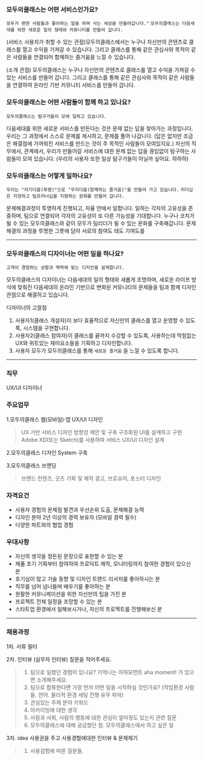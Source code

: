 

### 모두의클래스는 어떤 서비스인가요? 

``모두가 편한 사람들과 좋아하는 일을 하며 사는 세상을 만들어갑니다."``
``모두의클래스는 다음세대를 위한 새로운 일의 형태와 커뮤니티를 만들어 갑니다.``

(서비스 사용자가 취할 수 있는 관점)모두의클래스에서는 누구나 자신만의 콘텐츠로 클래스를 열고 수익을 가져갈 수 있습니다. 
그리고 클래스를 통해 같은 관심사와 목적이 같은 사람들을 연결되어 함께하는 즐거움을 느낄 수 있습니다. 


(소개 관점) 모두의클래스는 누구나 자신만의 콘텐츠로 클래스를 열고 수익을 가져갈 수 있는 서비스를 만들어 갑니다. 그리고 클래스를 통해 같은 관심사와 목적이 같은 사람들을 연결하여 온라인 기반 커뮤니티 서비스를 만들어 갑니다. 




### 모두의클래스는 어떤 사람들이 함께 하고 있나요?

``모두의클래스는 탐구가들이 모여 일하고 있습니다.``

다음세대를 위한 새로운 서비스를 만든다는 것은 문제 없는 답을 찾아가는 과정입니다. 
우리는 그 과정에서 스스로 문제를 제시하고, 문제를 풀어 나갑니다. 
(답은 없지만 조금은 해결점에 가까워진 서비스를 만드는 것이 주 목적인 사람들이 모여있지요.)
자신의 직무에서, 관계에서, 우리가 만들어갈 서비스에 대한 문제 없는 답을 끊임없이 탐구하는 사람들이 모여 있습니다. 
(우리의 사용자 또한 일상 탐구가들이 아닐까 싶어요. 하하하)



### 모두의클래스는 어떻게 일하나요?

``우리는 "자기다움(투명)"으로 "우리다움(함께하는 즐거움)"을 만들어 가고 있습니다.``
``리더십은 지양하고 팀프러너십을 지향하는 문화를 만들어 갑니다.`` 

문제해결과정이 투명하게 진행되고, 자율 안에서 일합니다. 일하는 각자의 고유성을 존중하며, 팀으로 연결되어 각자의 고유성이 또 다른 가능성을 기대합니다. 누구나 코치가 될 수 있는 모두의클래스와 같이 모두가 팀리더가 될 수 있는 문화를 구축해갑니다. 문제해결의 과정을 투명한 그릇에 담아 서로의 참여도 태도 기여도를 


------------



### 모두의클래스의 디자이너는 어떤 일을 하나요?

``고객이 경험하는 상황과 맥락에 맞는 디자인을 설계합니다.`` 

모두의클래스의 디자이너는 다음세대의 일의 형태와 새롭게 조명하며,
새로운 라이프 방식에 맞춰진 다음세대의 온라인 기반으로 변화된 커뮤니티의 문제들을
팀과 함께 디자인 관점으로 해결하고 있습니다.

디자이너의 고찰점
1. 사용자1(클래스 개설자)이 보다 효율적으로 자신만의 클래스를 열고 운영할 수 있도록, 시스템을 구현합니다.  
2. 사용자2(클래스 참여자)이 클래스를 끝까지 수강할 수 있도록, 사용하는데 막힘없는 UX와 위트있는 재미요소들을 기획하고 디자인합니다.  
3. 사용자 모두가 모두의클래스를 통해 ``새로운 즐거움`` 을 느낄 수 있도록 합니다.  



------------





### 직무  
UX/UI 디자이너 

### 주요업무 

1.모두의클래스 웹(모바일)·앱 UX/UI 디자인
> UX 기반 서비스 디자인 방향성 제안 및 구축
> 구조화된 UI를 설계하고 구현
> Adobe XD(또는 Sketch)를 사용하여 서비스 UX/UI 디자인 설계
 
2.모두의클래스 디자인 System 구축
 
3.모두의클래스 브랜딩
 >브랜드 컨텐츠, 굿즈 기획 및 제작
 >광고, 브로슈어, 포스터 디자인

### 자격요건 

 - 사용자 경험의 문제점 발견과 우선순위 도출, 문제해결 능력
 - 디자인 분야 2년 이상의 경력 보유자 (모바일 경력 필수) 
 - 다양한 파트와의 협업 경험


### 우대사항

 - 자신의 생각을 정돈된 문장으로 표현할 수 있는 분
 - 제품 초기 기획부터 참여하여 프로덕트 제작, 모니터링까지 참여한 경험이 있으신 분
 - 호기심이 많고 기술 동향 및 디자인 트렌드 리서치를 좋아하시는 분 
 - 직무를 넘어 넘나들며 배우기를 좋아하는 분
 - 원활한 커뮤니케이션을 위한 자신만의 팁을 가진 분
 - 프로젝트 전체 일정을 조망할 수 있는 분
 - 스타트업 환경에서 일해보시거나, 자신의 프로젝트를 진행해보신 분



------------

### 채용과정

  1차. 서류 필터
  
  2차. 인터뷰 (실무자 인터뷰) 질문을 적어주세요.

> 1. 팀으로 일했던 경험이 있나요? 기억나는 아하모먼트 aha moment! 가 있으면 소개해주세요.
> 2. 팀으로 합류한다면 가장 먼저 어떤 일을 시작하실 것인가요? (작업환경 사람들. 언어. 물리적 환경 세팅 진행 유무 파악)
> 3. 관심있는 주제 분야 키워드
> 4. 아카이빙에 대한 생각
> 5. 사람과 사회, 사람의 행동에 대한 관심이 얼마정도 있는지 관련 질문
> 6. 모두의클래스에 대해 궁금했던 점. 모두의클래스에서 하고 싶은 일

  3차. idea 사용권을 주고 사용경험에대한 인터뷰 & 문제제기

> 1. 사용검험에 따른 질문들. 
